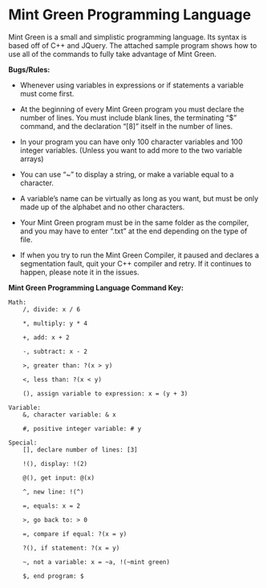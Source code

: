 # Mint Green Programming Language

Mint Green is a small and simplistic programming language. Its syntax is based off of C++ and JQuery. The attached sample program shows how to use all of the commands to fully take advantage of Mint Green.

**Bugs/Rules:**

* Whenever using variables in expressions or if statements a variable must come first. 

* At the beginning of every Mint Green program you must declare the number of lines. 
You must include blank lines, the terminating “$” command, and the declaration “[8]” itself in the number of lines.

* In your program you can have only 100 character variables and 100 integer variables. (Unless you want to add more to the two variable arrays)

* You can use “~” to display a string, or make a variable equal to a character.

* A variable’s name can be virtually as long as you want, but must be only made up of the alphabet and no other characters.

* Your Mint Green program must be in the same folder as the compiler, and you may have to enter “.txt” at the end depending on the type of file.

* If when you try to run the Mint Green Compiler, it paused and declares a segmentation fault, quit your C++ compiler and retry. If it continues to happen, please note it in the issues.

**Mint Green Programming Language Command Key:**

	Math:
		/, divide: x / 6

		*, multiply: y * 4

		+, add: x + 2

		-, subtract: x - 2

		>, greater than: ?(x > y)

		<, less than: ?(x < y)

		(), assign variable to expression: x = (y + 3)
		
	Variable:
		&, character variable: & x

		#, positive integer variable: # y
		
	Special:
		[], declare number of lines: [3]

		!(), display: !(2)

		@(), get input: @(x)

		^, new line: !(^)

		=, equals: x = 2

		>, go back to: > 0

		=, compare if equal: ?(x = y)

		?(), if statement: ?(x = y)

		~, not a variable: x = ~a, !(~mint green)

		$, end program: $

